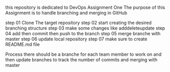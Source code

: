 this repository is dedicated to DevOps Assignment One The purpose of this Assignment is to handle branching and merging in GitHub

step 01 Clone The target repository 
step 02 start creating the desired branching structure 
step 03 make some changes like adddeleteupdate 
step 04 add then commit then push to the branch 
step 05 merge branche with master 
step 06 update local repository 
step 07 make sure to create README.md file

Process there should be a branche for each team member to work on and then update branches to track the number of commits and merging with master